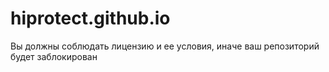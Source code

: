 # hiprotect.github.io

Вы должны соблюдать лицензию и ее условия, иначе ваш репозиторий будет заблокирован

